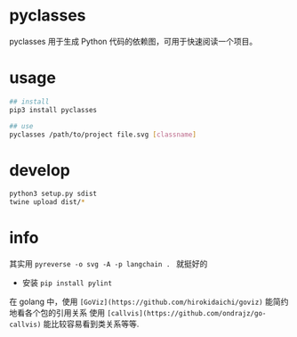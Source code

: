 # pyclasses

pyclasses 用于生成 Python 代码的依赖图，可用于快速阅读一个项目。

# usage

```bash
## install
pip3 install pyclasses

## use
pyclasses /path/to/project file.svg [classname]
```

# develop

```bash
python3 setup.py sdist
twine upload dist/*
```

# info
其实用 `pyreverse -o svg -A -p langchain . ` 就挺好的
- 安装 `pip install pylint`

在 golang 中，使用 `[GoViz](https://github.com/hirokidaichi/goviz)` 能简约地看各个包的引用关系
使用 `[callvis](https://github.com/ondrajz/go-callvis)` 能比较容易看到类关系等等.

